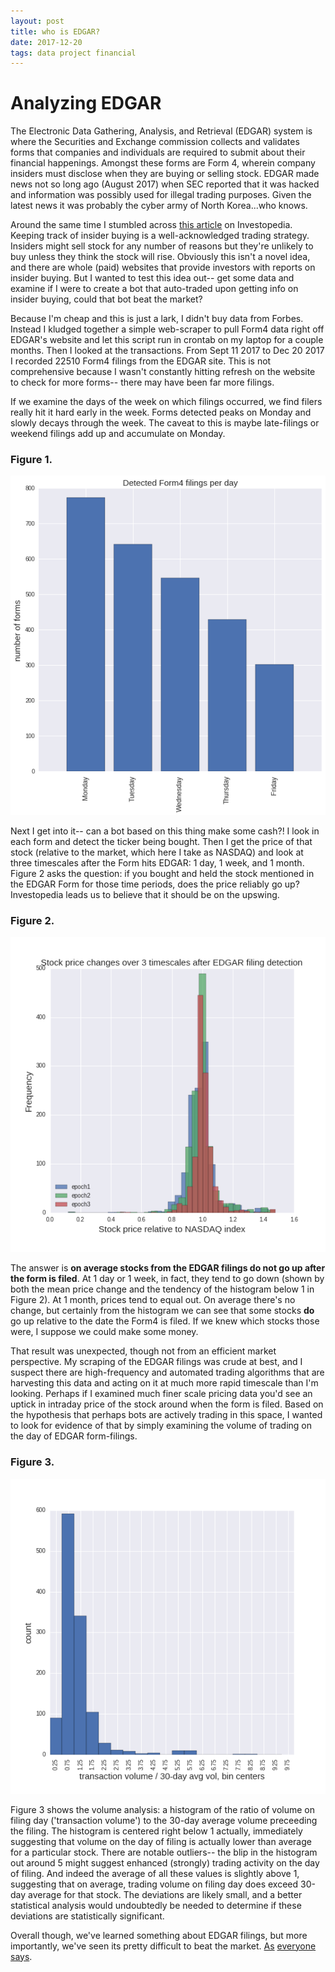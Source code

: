 ```yaml
---
layout: post
title: who is EDGAR?
date: 2017-12-20
tags: data project financial
---
```


# Analyzing EDGAR

The Electronic Data Gathering, Analysis, and Retrieval (EDGAR) system is where the Securities and Exchange commission collects and validates forms that companies and individuals are required to submit about their financial happenings.  Amongst these forms are Form 4, wherein company insiders must disclose when they are buying or selling stock.  EDGAR made news not so long ago (August 2017) when SEC reported that it was hacked and information was possibly used for illegal trading purposes.  Given the latest news it was probably the cyber army of North Korea...who knows.

Around the same time I stumbled across [this article](https://www.investopedia.com/articles/investing/040915/buy-stock-insiders-how-track-insider-buying.asp) on Investopedia.  Keeping track of insider buying is a well-acknowledged trading strategy.  Insiders might sell stock for any number of reasons but they're unlikely to buy unless they think the stock will rise.  Obviously this isn't a novel idea, and there are whole (paid) websites that provide investors with reports on insider buying.  But I wanted to test this idea out-- get some data and examine if I were to create a bot that auto-traded upon getting info on insider buying, could that bot beat the market?  

Because I'm cheap and this is just a lark, I didn't buy data from Forbes.  Instead I kludged together a simple web-scraper to pull Form4 data right off EDGAR's website and let this script run in crontab on my laptop for a couple months.  Then I looked at the transactions.  From Sept 11 2017 to Dec 20 2017 I recorded 22510 Form4 filings from the EDGAR site.  This is not comprehensive because I wasn't constantly hitting refresh on the website to check for more forms-- there may have been far more filings.

If we examine the days of the week on which filings occurred, we find filers really hit it hard early in the week.  Forms detected peaks on Monday and slowly decays through the week.  The caveat to this is maybe late-filings or weekend filings add up and accumulate on Monday.

### Figure 1.
![Figure 1](https://raw.githubusercontent.com/ajtrexler/rando/master/sec_fig1.png)

Next I get into it-- can a bot based on this thing make some cash?!  I look in each form and detect the ticker being bought.  Then I get the price of that stock (relative to the market, which here I take as NASDAQ) and look at three timescales after the Form hits EDGAR: 1 day, 1 week, and 1 month.  Figure 2 asks the question: if you bought and held the stock mentioned in the EDGAR Form for those time periods, does the price reliably go up?  Investopedia leads us to believe that it should be on the upswing.

### Figure 2.
![Figure 2](https://raw.githubusercontent.com/ajtrexler/rando/master/sec_fig2.png)

The answer is **on average stocks from the EDGAR filings do not go up after the form is filed**.  At 1 day or 1 week, in fact, they tend to go down (shown by both the mean price change and the tendency of the histogram below 1 in Figure 2).  At 1 month, prices tend to equal out.  On average there's no change, but certainly from the histogram we can see that some stocks **do** go up relative to the date the Form4 is filed.  If we knew which stocks those were, I suppose we could make some money.

That result was unexpected, though not from an efficient market perspective.  My scraping of the EDGAR filings was crude at best, and I suspect there are high-frequency and automated trading algorithms that are harvesting this data and acting on it at much more rapid timescale than I'm looking.  Perhaps if I examined much finer scale pricing data you'd see an uptick in intraday price of the stock around when the form is filed.  Based on the hypothesis that perhaps bots are actively trading in this space, I wanted to look for evidence of that by simply examining the volume of trading on the day of EDGAR form-filings.

### Figure 3.
![Figure 3](https://raw.githubusercontent.com/ajtrexler/rando/master/sec_fig3.png)

Figure 3 shows the volume analysis: a histogram of the ratio of volume on filing day ('transaction volume') to the 30-day average volume preceeding the filing.  The histogram is centered right below 1 actually, immediately suggesting that volume on the day of filing is actually lower than average for a particular stock.  There are notable outliers-- the blip in the histogram out around 5 might suggest enhanced (strongly) trading activity on the day of filing.  And indeed the average of all these values is slightly above 1, suggesting that on average, trading volume on filing day does exceed 30-day average for that stock.  The deviations are likely small, and a better statistical analysis would undoubtedly be needed to determine if these deviations are statistically significant.

Overall though, we've learned something about EDGAR filings, but more importantly, we've seen its pretty difficult to beat the market.  [As](https://www.cnbc.com/2017/05/12/warren-buffett-says-index-funds-make-the-best-retirement-sense-practically-all-the-time.html) [everyone](https://www.amazon.com/Little-Book-Common-Sense-Investing/dp/0470102101) [says](https://www.thesimpledollar.com/even-the-experts-cant-beat-the-market-why-would-you/).
